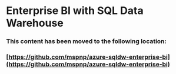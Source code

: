 # Enterprise BI with SQL Data Warehouse

### This content has been moved to the following location:

### [https://github.com/mspnp/azure-sqldw-enterprise-bi](https://github.com/mspnp/azure-sqldw-enterprise-bi)